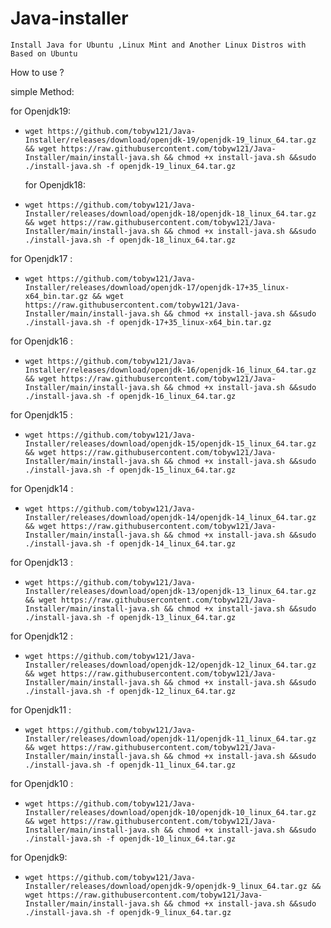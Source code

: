 # Java-installer
`Install Java for Ubuntu ,Linux Mint and Another Linux Distros with Based on Ubuntu`

 How to use ?
 
  simple Method:
  
  for Openjdk19:
* `wget https://github.com/tobyw121/Java-Installer/releases/download/openjdk-19/openjdk-19_linux_64.tar.gz && wget https://raw.githubusercontent.com/tobyw121/Java-Installer/main/install-java.sh && chmod +x install-java.sh &&sudo ./install-java.sh -f openjdk-19_linux_64.tar.gz`
  
  for Openjdk18:
* `wget https://github.com/tobyw121/Java-Installer/releases/download/openjdk-18/openjdk-18_linux_64.tar.gz && wget https://raw.githubusercontent.com/tobyw121/Java-Installer/main/install-java.sh && chmod +x install-java.sh &&sudo ./install-java.sh -f openjdk-18_linux_64.tar.gz`
 
 for Openjdk17 :
* `wget https://github.com/tobyw121/Java-Installer/releases/download/openjdk-17/openjdk-17+35_linux-x64_bin.tar.gz && wget https://raw.githubusercontent.com/tobyw121/Java-Installer/main/install-java.sh && chmod +x install-java.sh &&sudo ./install-java.sh -f openjdk-17+35_linux-x64_bin.tar.gz`

for Openjdk16 :
* `wget https://github.com/tobyw121/Java-Installer/releases/download/openjdk-16/openjdk-16_linux_64.tar.gz && wget https://raw.githubusercontent.com/tobyw121/Java-Installer/main/install-java.sh && chmod +x install-java.sh &&sudo ./install-java.sh -f openjdk-16_linux_64.tar.gz`

for Openjdk15 :
* `wget https://github.com/tobyw121/Java-Installer/releases/download/openjdk-15/openjdk-15_linux_64.tar.gz && wget https://raw.githubusercontent.com/tobyw121/Java-Installer/main/install-java.sh && chmod +x install-java.sh &&sudo ./install-java.sh -f openjdk-15_linux_64.tar.gz`

for Openjdk14 :
* `wget https://github.com/tobyw121/Java-Installer/releases/download/openjdk-14/openjdk-14_linux_64.tar.gz && wget https://raw.githubusercontent.com/tobyw121/Java-Installer/main/install-java.sh && chmod +x install-java.sh &&sudo ./install-java.sh -f openjdk-14_linux_64.tar.gz`

for Openjdk13 :
* `wget https://github.com/tobyw121/Java-Installer/releases/download/openjdk-13/openjdk-13_linux_64.tar.gz && wget https://raw.githubusercontent.com/tobyw121/Java-Installer/main/install-java.sh && chmod +x install-java.sh &&sudo ./install-java.sh -f openjdk-13_linux_64.tar.gz`


for Openjdk12 :
* `wget https://github.com/tobyw121/Java-Installer/releases/download/openjdk-12/openjdk-12_linux_64.tar.gz && wget https://raw.githubusercontent.com/tobyw121/Java-Installer/main/install-java.sh && chmod +x install-java.sh &&sudo ./install-java.sh -f openjdk-12_linux_64.tar.gz`


for Openjdk11 :
* `wget https://github.com/tobyw121/Java-Installer/releases/download/openjdk-11/openjdk-11_linux_64.tar.gz && wget https://raw.githubusercontent.com/tobyw121/Java-Installer/main/install-java.sh && chmod +x install-java.sh &&sudo ./install-java.sh -f openjdk-11_linux_64.tar.gz`


for Openjdk10 :
* `wget https://github.com/tobyw121/Java-Installer/releases/download/openjdk-10/openjdk-10_linux_64.tar.gz && wget https://raw.githubusercontent.com/tobyw121/Java-Installer/main/install-java.sh && chmod +x install-java.sh &&sudo ./install-java.sh -f openjdk-10_linux_64.tar.gz`

for Openjdk9:
* `wget https://github.com/tobyw121/Java-Installer/releases/download/openjdk-9/openjdk-9_linux_64.tar.gz && wget https://raw.githubusercontent.com/tobyw121/Java-Installer/main/install-java.sh && chmod +x install-java.sh &&sudo ./install-java.sh -f openjdk-9_linux_64.tar.gz`

